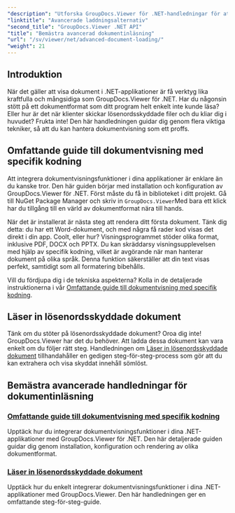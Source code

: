 ```yaml
---
"description": "Utforska GroupDocs.Viewer för .NET-handledningar för att enkelt integrera avancerade dokumentvisningsfunktioner i dina applikationer."
"linktitle": "Avancerade laddningsalternativ"
"second_title": "GroupDocs.Viewer .NET API"
"title": "Bemästra avancerad dokumentinläsning"
"url": "/sv/viewer/net/advanced-document-loading/"
"weight": 21
---
```


## Introduktion

När det gäller att visa dokument i .NET-applikationer är få verktyg lika kraftfulla och mångsidiga som GroupDocs.Viewer för .NET. Har du någonsin stött på ett dokumentformat som ditt program helt enkelt inte kunde läsa? Eller hur är det när klienter skickar lösenordsskyddade filer och du kliar dig i huvudet? Frukta inte! Den här handledningen guidar dig genom flera viktiga tekniker, så att du kan hantera dokumentvisning som ett proffs.

## Omfattande guide till dokumentvisning med specifik kodning

Att integrera dokumentvisningsfunktioner i dina applikationer är enklare än du kanske tror. Den här guiden börjar med installation och konfiguration av GroupDocs.Viewer för .NET. Först måste du få in biblioteket i ditt projekt. Gå till NuGet Package Manager och skriv in `GroupDocs.Viewer`Med bara ett klick har du tillgång till en värld av dokumentformat nära till hands.

När det är installerat är nästa steg att rendera ditt första dokument. Tänk dig detta: du har ett Word-dokument, och med några få rader kod visas det direkt i din app. Coolt, eller hur? Visningsprogrammet stöder olika format, inklusive PDF, DOCX och PPTX. Du kan skräddarsy visningsupplevelsen med hjälp av specifik kodning, vilket är avgörande när man hanterar dokument på olika språk. Denna funktion säkerställer att din text visas perfekt, samtidigt som all formatering bibehålls.

Vill du fördjupa dig i de tekniska aspekterna? Kolla in de detaljerade instruktionerna i vår [Omfattande guide till dokumentvisning med specifik kodning](./document-viewing-with-specific-encoding/).

## Läser in lösenordsskyddade dokument

Tänk om du stöter på lösenordsskyddade dokument? Oroa dig inte! GroupDocs.Viewer har det du behöver. Att ladda dessa dokument kan vara enkelt om du följer rätt steg. Handledningen om [Läser in lösenordsskyddade dokument](./loading-password-protected-document/) tillhandahåller en gedigen steg-för-steg-process som gör att du kan extrahera och visa skyddat innehåll sömlöst.

## Bemästra avancerade handledningar för dokumentinläsning
### [Omfattande guide till dokumentvisning med specifik kodning](./document-viewing-with-specific-encoding/)
Upptäck hur du integrerar dokumentvisningsfunktioner i dina .NET-applikationer med GroupDocs.Viewer för .NET. Den här detaljerade guiden guidar dig genom installation, konfiguration och rendering av olika dokumentformat.
### [Läser in lösenordsskyddade dokument](./loading-password-protected-document/)
Upptäck hur du enkelt integrerar dokumentvisningsfunktioner i dina .NET-applikationer med GroupDocs.Viewer. Den här handledningen ger en omfattande steg-för-steg-guide.